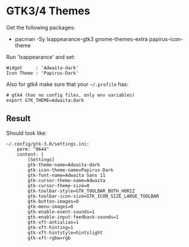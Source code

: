 # GTK3/4 Themes
Get the following packages:
+ pacman -Sy lxappearance-gtk3 gnome-themes-extra papirus-icon-theme

Run 'lxappearance' and set:
```
Widget     : 'Adwaita-dark'
Icon Theme : 'Papirus-Dark'
```

Also for gtk4 make sure that your `~/.profile` has:
```
# gtk4 (has no config files, only env variables)
export GTK_THEME=Adwaita:dark
```

## Result
Should look like:
```
~/.config/gtk-3.0/settings.ini:
    perm: "0644"
    content: |
        [Settings]
        gtk-theme-name=Adwaita-dark
        gtk-icon-theme-name=Papirus-Dark
        gtk-font-name=Adwaita Sans 11
        gtk-cursor-theme-name=Adwaita
        gtk-cursor-theme-size=0
        gtk-toolbar-style=GTK_TOOLBAR_BOTH_HORIZ
        gtk-toolbar-icon-size=GTK_ICON_SIZE_LARGE_TOOLBAR
        gtk-button-images=0
        gtk-menu-images=0
        gtk-enable-event-sounds=1
        gtk-enable-input-feedback-sounds=1
        gtk-xft-antialias=1
        gtk-xft-hinting=1
        gtk-xft-hintstyle=hintslight
        gtk-xft-rgba=rgb
```
